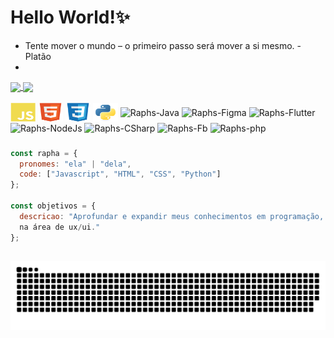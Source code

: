#  Hello World!✨
- Tente mover o mundo – o primeiro passo será mover a si mesmo. - Platão
- 
<div>
<a href="https://github.com/raphaelamonteiro/github-readme-stats">
  <img height=200 align="center" src="https://github-readme-stats.vercel.app/api?username=raphaelamonteiro&theme=nightowl" />
</a>
<a href="https://github.com/raphaelamonteiro/convoychat">
  <img height=200 align="center" src="https://github-readme-stats.vercel.app/api/top-langs?username=raphaelamonteiro&layout=compact&langs_count=8&card_width=320&theme=nightowl" />
</a>
</div>

<div style="display: inline_block"><br>
  <img align="center" alt="Raphs-Js" height="30" width="40" src="https://raw.githubusercontent.com/devicons/devicon/master/icons/javascript/javascript-plain.svg">
  <img align="center" alt="Raphs-HTML" height="30" width="40" src="https://raw.githubusercontent.com/devicons/devicon/master/icons/html5/html5-original.svg">
  <img align="center" alt="Raphs-CSS" height="30" width="40" src="https://raw.githubusercontent.com/devicons/devicon/master/icons/css3/css3-original.svg">
  <img align="center" alt="Raphs-Python" height="30" width="40" src="https://raw.githubusercontent.com/devicons/devicon/master/icons/python/python-original.svg">
  <img align="center" alt="Raphs-Java" height="30" width="40" src="https://cdn.jsdelivr.net/gh/devicons/devicon/icons/java/java-original.svg">
  <img align="center" alt="Raphs-Figma" height="30" width="40" src="https://cdn.jsdelivr.net/gh/devicons/devicon/icons/figma/figma-original.svg">
   <img align="center" alt="Raphs-Flutter" height="30" width="40" src="https://cdn.jsdelivr.net/gh/devicons/devicon/icons/flutter/flutter-plain.svg">    
      <img align="center" alt="Raphs-NodeJs" height="30" width="40" src="https://cdn.jsdelivr.net/gh/devicons/devicon/icons/nodejs/nodejs-plain.svg">
      <img align="center" alt="Raphs-CSharp" height="30" width="40" src="https://cdn.jsdelivr.net/gh/devicons/devicon/icons/csharp/csharp-plain.svg">
  <img align="center" alt="Raphs-Fb" height="30" width="40" src="https://cdn.jsdelivr.net/gh/devicons/devicon/icons/firebase/firebase-plain.svg">
    <img align="center" alt="Raphs-php" height="30" width="40" src="https://cdn.jsdelivr.net/gh/devicons/devicon/icons/php/php-plain.svg">        
</div>

###

```javascript
const rapha = {
  pronomes: "ela" | "dela",
  code: ["Javascript", "HTML", "CSS", "Python"]
};

const objetivos = {
  descricao: "Aprofundar e expandir meus conhecimentos em programação, desenvolvimento e design, principalmente
  na área de ux/ui."
};

```

##

<picture>
  <source media="(prefers-color-scheme: dark)" srcset="https://raw.githubusercontent.com/platane/platane/output/github-contribution-grid-snake-dark.svg">
  <source media="(prefers-color-scheme: light)" srcset="https://raw.githubusercontent.com/platane/platane/output/github-contribution-grid-snake.svg">
  <img alt="github contribution grid snake animation" src="https://raw.githubusercontent.com/platane/platane/output/github-contribution-grid-snake.svg">
</picture>
